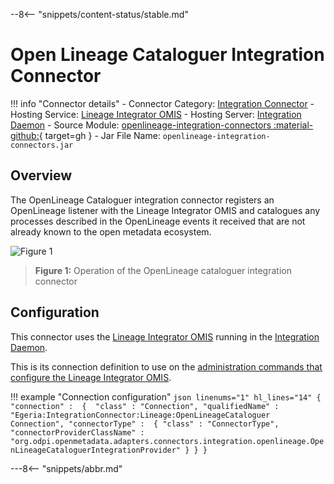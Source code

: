 <!-- SPDX-License-Identifier: CC-BY-4.0 -->
<!-- Copyright Contributors to the ODPi Egeria project. -->

--8<-- "snippets/content-status/stable.md"

# Open Lineage Cataloguer Integration Connector

!!! info "Connector details"
    - Connector Category: [Integration Connector](/concepts/integration-connector)
    - Hosting Service: [Lineage Integrator OMIS](/services/omis/lineage-integrator/overview)
    - Hosting Server: [Integration Daemon](/concepts/integration-daemon)
    - Source Module: [openlineage-integration-connectors :material-github:](https://github.com/odpi/egeria/tree/main/open-metadata-implementation/adapters/open-connectors/integration-connectors/lineage-integration-connectors){ target=gh }
    - Jar File Name: `openlineage-integration-connectors.jar`

## Overview

The OpenLineage Cataloguer integration connector registers an OpenLineage listener with the Lineage Integrator OMIS and catalogues any processes described in the OpenLineage events it received that are not already known to the open metadata ecosystem.

![Figure 1](open-lineage-cataloguer-integration-connector.svg)
> **Figure 1:** Operation of the OpenLineage cataloguer integration connector


## Configuration

This connector uses the [Lineage Integrator OMIS](/services/omis/lineage-integrator/overview)
running in the [Integration Daemon](/concepts/integration-daemon).

This is its connection definition to use on the [administration commands that configure the Lineage Integrator OMIS](/guides/admin//servers/configuring-an-integration-daemon/#configure-the-integration-services).

!!! example "Connection configuration"
    ```json linenums="1" hl_lines="14"
    {
       "connection" : 
                    { 
                        "class" : "Connection",
                        "qualifiedName" : "Egeria:IntegrationConnector:Lineage:OpenLineageCataloguer Connection",
                        "connectorType" : 
                        {
                            "class" : "ConnectorType",
                            "connectorProviderClassName" : "org.odpi.openmetadata.adapters.connectors.integration.openlineage.OpenLineageCataloguerIntegrationProvider"
                        }
                    }
    }
    ```

---8<-- "snippets/abbr.md"
